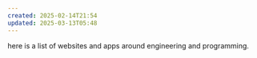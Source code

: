 ```yaml
---
created: 2025-02-14T21:54
updated: 2025-03-13T05:48
---
```

here is a list of websites and apps around engineering and programming.



